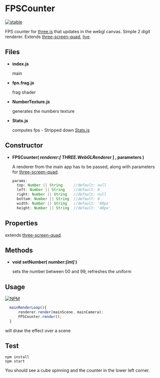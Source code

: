 # FPSCounter

[![stable](http://badges.github.io/stability-badges/dist/stable.svg)](http://github.com/badges/stability-badges)

FPS counter for [three.js](https://github.com/mrdoob/three.js/) that updates in the webgl canvas. Simple 2 digit renderer. Extends [three-screen-quad](https://www.npmjs.com/package/three-screen-quad), [live](http://dusanbosnjak.com/test/webGL/three-screen-quad/).


## Files

* **index.js**

  main

* **fps.frag.js**

  frag shader


* **NumberTexture.js**

  generates the numbers texture

* **Stats.js**

  computes fps - Stripped down [Stats.js](https://github.com/mrdoob/stats.js/)



## Constructor

* **FPSCounter( *renderer:[ THREE.WebGLRenderer* ] , parameters )**

  A renderer from the main app has to be passed, along with parameters for [three-screen-quad](https://www.npmjs.com/package/three-screen-quad).
  ```javascript
  params:
    top: Number || String     //default: null
    left: Number || String    //default: 0
    right: Number || String   //default: null
    bottom: Number || String  //default: 0
    width: Number || String   //default: '80px'
    height: Number || String  //default: '40px'
  ```

## Properties

extends [three-screen-quad](https://www.npmjs.com/package/three-screen-quad).


## Methods

* **void setNumber( *number:[int]* )**

  sets the number between 00 and 99, refreshes the uniform
  
## Usage

[![NPM](https://nodei.co/npm/three-fps-counter.png)](https://npmjs.org/package/three-fps-counter)

  ```javascript
    mainRenderLoop(){
    	renderer.render(mainScene, mainCamera);
    	FPSCounter.render();
    }
  ```

  will draw the effect over a scene 


## Test
```
npm install
npm start
```

You should see a cube spinning and the counter in the lower left corner.

